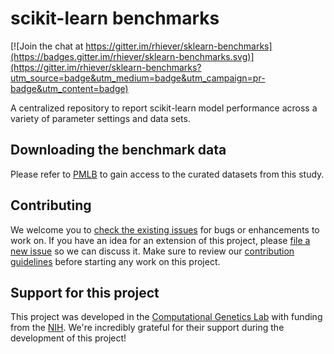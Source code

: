 # scikit-learn benchmarks

[![Join the chat at https://gitter.im/rhiever/sklearn-benchmarks](https://badges.gitter.im/rhiever/sklearn-benchmarks.svg)](https://gitter.im/rhiever/sklearn-benchmarks?utm_source=badge&utm_medium=badge&utm_campaign=pr-badge&utm_content=badge)

A centralized repository to report scikit-learn model performance across a variety of parameter settings and data sets.

## Downloading the benchmark data

Please refer to [PMLB](https://github.com/EpistasisLab/penn-ml-benchmarks) to gain access to the curated datasets from this study.

## Contributing

We welcome you to [check the existing issues](https://github.com/rhiever/sklearn-benchmarks/issues) for bugs or enhancements to work on. If you have an idea for an extension of this project, please [file a new issue](https://github.com/rhiever/sklearn-benchmarks/issues/new) so we can discuss it. Make sure to review our [contribution guidelines](https://github.com/rhiever/sklearn-benchmarks/blob/master/CONTRIBUTING.md) before starting any work on this project.

## Support for this project

This project was developed in the [Computational Genetics Lab](http://epistasis.org) with funding from the [NIH](http://www.nih.gov). We're incredibly grateful for their support during the development of this project!
